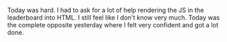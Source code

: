 Today was hard.  I had to ask for a lot of help rendering the JS in the leaderboard into HTML.  I still feel like I don't know very much.  Today was the complete opposite yesterday where I felt very confident and got a lot done.
